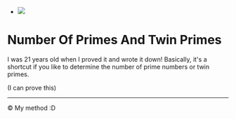 - <img src="https://latex.codecogs.com/gif.latex? 
      $   P_s(n) = \prod_{k=1}^n \max(p_k-s,1) $
\begin{align}
\begin{split}
    \Pi(n) = \{ N :  & p_n < N < P_0(n) \land \\
    & \forall p (p \in \mathbb{P} \land p \mid N \land p > p_n  \land N \not\in \mathbb{P}) \land \\
    & \forall p (p \in \mathbb{P} \land p \le p_n \land p \nmid N)  \}
    \end{split}
    \end{align}
\begin{equation}\label{eq:numberofprimenumber}
    \pi(p_n\#) =  P_1(n) - \lvert  \Pi(n) \rvert + n
\end{equation}
\begin{equation}
    \begin{split}
        \Pi_2(n)=\{
        N \colon
        & N \in (p_n; p_n\#) \land \\
        %
        & \forall p \bigl( ((p \mid N+2 \land N+2 \not\in \mathbb{P}) \vee (p \mid N \land N \not\in \mathbb{P}))
        \land (p \in \mathbb{P} \land p > p_n ) \bigr) \land \\
        %
        & \forall p \bigl( p \in \mathbb{P} \land p \le p_n
        \land p \nmid N \land p \nmid N + 2 \bigr)\\
        \}
    \end{split}
    \begin{equation}\label{eq:numberoftwinprimenumberforreal}
    \pi_2(p_n\#) =  P_2(n) - \lvert \Pi_2(n) \rvert + \pi_2(p_n)
\end{equation} " /> 



# Number Of Primes And Twin Primes

I was 21 years old when I proved it and wrote it down! Basically, it's a shortcut if you like to determine the number of prime numbers or twin primes.

(I can prove this)

----------------------------------------------------------------------------------------------------------------------
© My method :D
